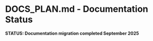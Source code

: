 # DOCS_PLAN.md - Documentation Status

**STATUS: Documentation migration completed September 2025**

